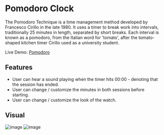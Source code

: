 # Pomodoro Clock
The Pomodoro Technique is a time management method developed by Francesco Cirillo in the late 1980. It uses a timer to break work into intervals, traditionally 25 minutes in length, separated by short breaks. Each interval is known as a pomodoro, from the Italian word for 'tomato', after the tomato-shaped kitchen timer Cirillo used as a university student.

Live Demo: [Pomodoro](https://danielmassis.github.io/pomodoroClock/)

## Features
* User can hear a sound playing when the timer hits 00:00 - denoting that the session has ended.
* User can change / customize the minutes in both sessions before starting.
* User can change / customize the look of the watch.

## Visual

![image](https://user-images.githubusercontent.com/49494543/141821336-f8acd58a-86a9-416a-8b87-68819680b1bd.png)
![image](https://user-images.githubusercontent.com/49494543/141821448-a898f231-4f53-4be5-b272-9a6ca5b76834.png)
